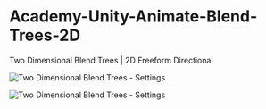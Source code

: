 # Academy-Unity-Animate-Blend-Trees-2D
 Two Dimensional Blend Trees | 2D Freeform Directional


![Two Dimensional Blend Trees - Settings](https://user-images.githubusercontent.com/97804200/189134412-1596d501-510e-485a-adce-b9d24f473885.png)


![Two Dimensional Blend Trees - Settings](https://user-images.githubusercontent.com/97804200/189133240-d0d68352-4e4c-4387-883e-2ea2057bd09a.png)

